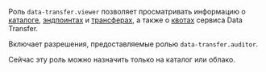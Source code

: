 Роль `data-transfer.viewer` позволяет просматривать информацию о [каталоге](../../resource-manager/concepts/resources-hierarchy.md#folder), [эндпоинтах](../../data-transfer/concepts/index.md#endpoint) и [трансферах](../../data-transfer/concepts/index.md#transfer), а также о [квотах](../../data-transfer/concepts/limits.md#dataproc-quotas) сервиса Data Transfer.

Включает разрешения, предоставляемые ролью `data-transfer.auditor`.

Сейчас эту роль можно назначить только на каталог или облако.